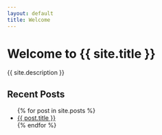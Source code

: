 ```yaml
---
layout: default
title: Welcome
---
```


# Welcome to {{ site.title }}
{{ site.description }}

## Recent Posts
<ul>
  {% for post in site.posts %}
    <li>
      <a href="{{ post.url | relative_url }}">{{ post.title }}</a>
    </li>
  {% endfor %}
</ul>
